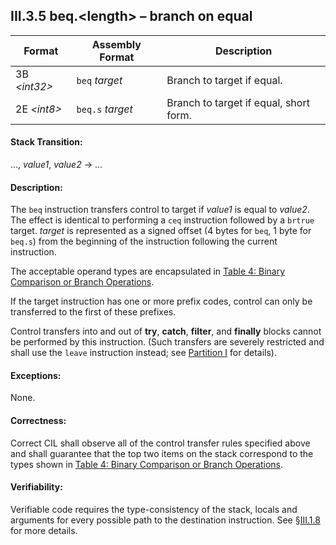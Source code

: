 ## III.3.5 beq.\<length\> &ndash; branch on equal

 Format | Assembly Format | Description
 ---- | ---- | ----
 3B _\<int32\>_ | `beq` _target_ | Branch to target if equal.
 2E _\<int8\>_ | `beq.s` _target_ | Branch to target if equal, short form.

#### Stack Transition:

&hellip;, _value1_, _value2_ &rarr; &hellip;

#### Description:

The `beq` instruction transfers control to target if _value1_ is equal to _value2_. The effect is identical to performing a `ceq` instruction followed by a `brtrue` target. _target_ is represented as a signed offset (4 bytes for `beq`, 1 byte for `beq.s`) from the beginning of the instruction following the current instruction.

The acceptable operand types are encapsulated in [Table 4: Binary Comparison or Branch Operations](#todo-missing-hyperlink).

If the target instruction has one or more prefix codes, control can only be transferred to the first of these prefixes.

Control transfers into and out of **try**, **catch**, **filter**, and **finally** blocks cannot be performed by this instruction. (Such transfers are severely restricted and shall use the `leave` instruction instead; see [Partition I](#todo-missing-hyperlink) for details).

#### Exceptions:

None.

#### Correctness:

Correct CIL shall observe all of the control transfer rules specified above and shall guarantee that the top two items on the stack correspond to the types shown in [Table 4: Binary Comparison or Branch Operations](#todo-missing-hyperlink).

#### Verifiability:

Verifiable code requires the type-consistency of the stack, locals and arguments for every possible path to the destination instruction. See §[III.1.8](#todo-missing-hyperlink) for more details.

